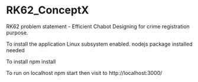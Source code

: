 # RK62_ConceptX
RK62 problem statement - Efficient Chabot Designing for crime registration purpose.

To install the application Linux subsystem enabled. 
nodejs package installed needed

To install
npm install

To run on localhost
npm start
then visit to http://localhost:3000/


